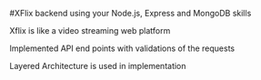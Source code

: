 #XFlix backend using your Node.js, Express and MongoDB skills 

Xflix is like a video streaming web platform

Implemented API end points with validations of the requests

Layered Architecture is used in implementation
